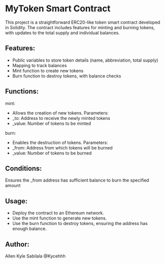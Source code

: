 # MyToken Smart Contract
This project is a straightforward ERC20-like token smart contract developed in Solidity. The contract includes features for minting and burning tokens, with updates to the total supply and individual balances.

## Features:
- Public variables to store token details (name, abbreviation, total supply)
- Mapping to track balances
- Mint function to create new tokens
- Burn function to destroy tokens, with balance checks


## Functions:
mint:
- Allows the creation of new tokens.
 Parameters:
 - _to: Address to receive the newly minted tokens
 - _value: Number of tokens to be minted
  
burn:
- Enables the destruction of tokens.
Parameters:
 - _from: Address from which tokens will be burned
 - _value: Number of tokens to be burned

## Conditions:
Ensures the _from address has sufficient balance to burn the specified amount

## Usage:

- Deploy the contract to an Ethereum network.
- Use the mint function to generate new tokens.
- Use the burn function to destroy tokens, ensuring the address has enough balance.

## Author:
Allen Kyle Sabilala @Kycehhh

